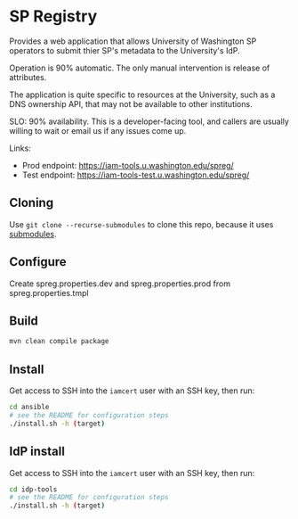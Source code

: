 # SP Registry

Provides a web application that allows University of Washington SP operators to submit thier SP's metadata to the University's IdP.

Operation is 90% automatic.  The only manual intervention is release of attributes.

The application is quite specific to resources at the University, such as a DNS ownership API, that may not be available to other institutions.

SLO: 90% availability. This is a developer-facing tool, and callers are usually willing to wait or
email us if any issues come up.

Links:

* Prod endpoint: <https://iam-tools.u.washington.edu/spreg/>
* Test endpoint: <https://iam-tools-test.u.washington.edu/spreg/>

## Cloning

Use `git clone --recurse-submodules` to clone this repo, because it uses
[submodules](https://git-scm.com/book/en/v2/Git-Tools-Submodules).

## Configure

Create spreg.properties.dev and spreg.properties.prod  from spreg.properties.tmpl

## Build

```bash
mvn clean compile package
```

## Install

Get access to SSH into the `iamcert` user with an SSH key, then run:

```bash
cd ansible
# see the README for configuration steps
./install.sh -h (target)
```

## IdP install

Get access to SSH into the `iamcert` user with an SSH key, then run:

```bash
cd idp-tools
# see the README for configuration steps
./install.sh -h (target)
```
